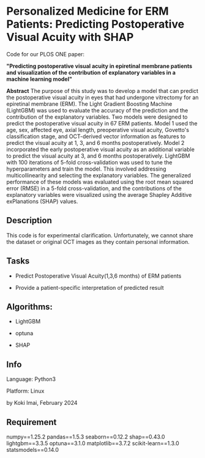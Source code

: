 # Personalized Medicine for ERM Patients: Predicting Postoperative Visual Acuity with SHAP

Code for our PLOS ONE paper:

**"Predicting postoperative visual acuity in epiretinal membrane patients and visualization of the contribution of explanatory variables in a machine learning model"**

**Abstract**
The purpose of this study was to develop a model that can predict the postoperative visual acuity in eyes that had undergone vitrectomy for an epiretinal membrane (ERM). The Light Gradient Boosting Machine (LightGBM) was used to evaluate the accuracy of the prediction and the contribution of the explanatory variables. Two models were designed to predict the postoperative visual acuity in 67 ERM patients. Model 1 used the age, sex, affected eye, axial length, preoperative visual acuity, Govetto's classification stage, and OCT-derived vector information as features to predict the visual acuity at 1, 3, and 6 months postoperatively. Model 2 incorporated the early postoperative visual acuity as an additional variable to predict the visual acuity at 3, and 6 months postoperatively. LightGBM with 100 iterations of 5-fold cross-validation was used to tune the hyperparameters and train the model. This involved addressing multicollinearity and selecting the explanatory variables. The generalized performance of these models was evaluated using the root mean squared error (RMSE) in a 5-fold cross-validation, and the contributions of the explanatory variables were visualized using the average Shapley Additive exPlanations (SHAP) values.

## Description
This code is for experimental clarification. Unfortunately, we cannot share the dataset or original OCT images as they contain personal information.

## Tasks
* Predict Postoperative Visual Acuity(1,3,6 months) of ERM patients

* Provide a patient-specific interpretation of predicted result

## Algorithms:
* LightGBM

* optuna

* SHAP

## Info
Language: Python3

Platform: Linux

by Koki Imai, February 2024

## Requirement
numpy==1.25.2
pandas==1.5.3
seaborn==0.12.2
shap==0.43.0
lightgbm==3.3.5
optuna==3.1.0
matplotlib==3.7.2
scikit-learn==1.3.0
statsmodels==0.14.0
